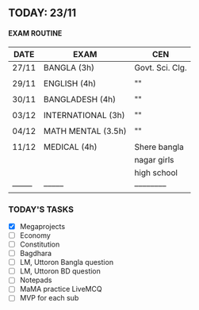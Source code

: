 ## TODAY: 23/11
#### EXAM ROUTINE
|DATE|EXAM|CEN|
|---|---|---|
|27/11|BANGLA (3h)|Govt. Sci. Clg.|
||||
|29/11|ENGLISH (4h)|""|
||||
|30/11| BANGLADESH (4h)|""|
||||
|03/12| INTERNATIONAL (3h)|""|
||||
|04/12| MATH MENTAL (3.5h)|""|
||||
|11/12| MEDICAL (4h)|Shere bangla |
|||nagar girls |
|||high school|
|–––––|–––––|––––––––|


### TODAY'S TASKS
- [x] Megaprojects
- [ ] Economy
- [ ] Constitution
- [ ] Bagdhara
- [ ] LM, Uttoron Bangla question
- [ ] LM, Uttoron BD question
- [ ] Notepads
- [ ] MaMA practice LiveMCQ
- [ ] MVP for each sub
